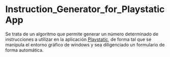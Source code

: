 # Instruction_Generator_for_PlaystaticApp

Se trata de un algoritmo que permite generar un número determinado de instrucciones a utilizar en la aplicación [Playstatic](https://playstatic.weebly.com/), de forma tal que se manipula el entorno gráfico de windows y sea diligenciado un formulario de forma automática.
